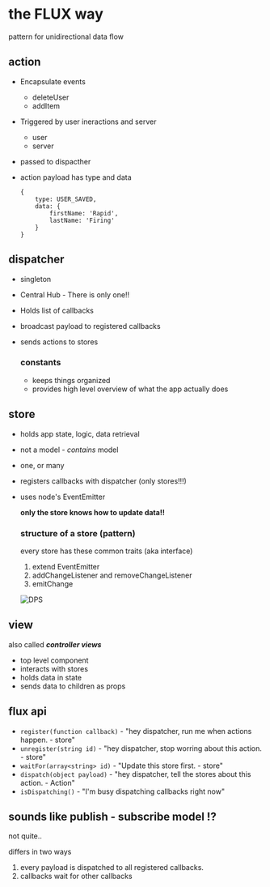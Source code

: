 # the FLUX way #

pattern for unidirectional data flow

## action ##
- Encapsulate events
    - deleteUser
    - addItem
- Triggered by user ineractions and server
    - user
    - server    
- passed to dispacther

- action payload has type and data 
    ```
    {
        type: USER_SAVED,
        data: {
            firstName: 'Rapid',
            lastName: 'Firing'
        }
    }
    ```

## dispatcher ##
- singleton
- Central Hub - There is only one!!
- Holds list of callbacks
- broadcast payload to registered callbacks
- sends actions to stores

    ### constants ###
    - keeps things organized
    - provides high level overview of what the app actually does

## store ##
- holds app state, logic, data retrieval
- not a model - _contains_ model
- one, or many
- registers callbacks with dispatcher (only stores!!!)
- uses node's EventEmitter

    **only the store knows how to update data!!**

    ### structure of a store (pattern) ###
    every store has these common traits (aka interface)
    1. extend EventEmitter
    2. addChangeListener and removeChangeListener
    3. emitChange
    
    ![DPS](https://github.com/rapidfiring/reactAndFluxCourse/descriptions/img/dispatcher_payload_stores.png') 

## view ##
also called _**controller views**_

- top level component
- interacts with stores
- holds data in state
- sends data to children as props

## flux api ##
- `register(function callback)` - "hey dispatcher, run me when actions happen. - store"
- `unregister(string id)` - "hey dispatcher, stop worring about this action. - store"
- `waitFor(array<string> id)` - "Update this store first. - store"
- `dispatch(object payload)` - "hey dispatcher, tell the stores about this action. - Action"
- `isDispatching()` - "I'm busy dispatching callbacks right now"

## sounds like publish - subscribe model !? ##
not quite.. 

differs in two ways
1. every payload is dispatched to all registered callbacks.
2. callbacks wait for other callbacks